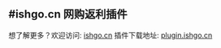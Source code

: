 #ishgo.cn 网购返利插件
--------
想了解更多？欢迎访问: [ishgo.cn](http://www.ishgo.cn)
插件下载地址: [plugin.ishgo.cn](http://plugin.ishgo.cn)
